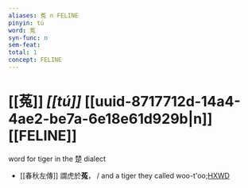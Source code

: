 ```yaml
---
aliases: 菟 n FELINE
pinyin: tú
word: 菟
syn-func: n
sem-feat: 
total: 1
concept: FELINE 
---
```

# [[菟]] *[[tú]]*  [[uuid-8717712d-14a4-4ae2-be7a-6e18e61d929b|n]] [[FELINE]]
word for tiger in the 楚 dialect
 - [[春秋左傳]] 謂虎於**菟**， / and a tiger they called woo-t'oo;[HXWD](https://hxwd.org/textview.html?location=KR1e0001_tls_007-83a.17)